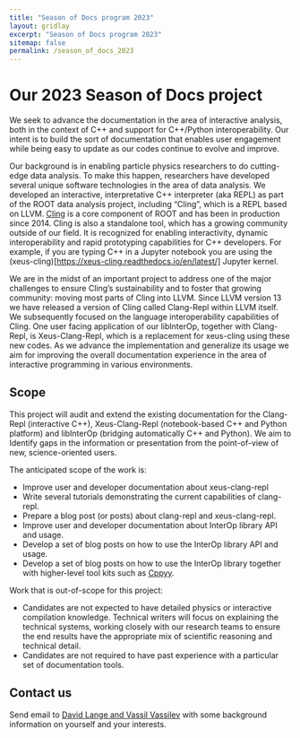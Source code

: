 ```yaml
---
title: "Season of Docs program 2023"
layout: gridlay
excerpt: "Season of Docs program 2023"
sitemap: false
permalink: /season_of_docs_2023
---
```


# Our 2023 Season of Docs project

We seek to advance the documentation in the area of interactive analysis, both in the context of C++ and support for C++/Python interoperability.  Our intent is to build the sort of documentation that enables user engagement while being easy to update as our codes continue to evolve and improve.

Our background is in enabling particle physics researchers to do cutting-edge data analysis. To make this happen, researchers have developed several unique software technologies in the area of data analysis. We developed an interactive, interpretative C++ interpreter (aka REPL) as part of the ROOT data analysis project, including “Cling”, which is a REPL based on LLVM. [Cling](https://rawgit.com/root-project/cling/master/www/index.html) is a core component of ROOT and has been in production since 2014. Cling is also a standalone tool, which has a growing community outside of our field. It is recognized for enabling interactivity, dynamic interoperability and rapid prototyping capabilities for C++ developers. For example, if you are typing C++ in a Jupyter notebook you are using the (xeus-cling)[https://xeus-cling.readthedocs.io/en/latest/] Jupyter kernel. 

We are in the midst of an important project to address one of the major challenges to ensure Cling’s sustainability and to foster that growing community: moving most parts of Cling into LLVM. Since LLVM version 13 we have released a version of Cling called Clang-Repl within LLVM itself. We subsequently focused on the language interoperability capabilities of Cling. One user facing application of our libInterOp, together with Clang-Repl, is Xeus-Clang-Repl, which is a replacement for xeus-cling using these new codes. As we advance the implementation and generalize its usage we aim for improving the overall documentation experience in the area of interactive programming in various environments.

## Scope
This project will audit and extend the existing documentation for the Clang-Repl (interactive C++), Xeus-Clang-Repl (notebook-based C++ and Python platform) and libInterOp (bridging automatically C++ and Python). We aim to Identify gaps in the information or presentation from the point-of-view of new, science-oriented users.

The anticipated scope of the work is:
  * Improve user and developer documentation about xeus-clang-repl
  * Write several tutorials demonstrating the current capabilities of clang-repl.
  * Prepare a blog post (or posts) about clang-repl and xeus-clang-repl.
  * Improve user and developer documentation about InterOp library API and usage.
  * Develop a set of blog posts on how to use the InterOp library API and usage.
  * Develop a set of blog posts on how to use the InterOp library together with higher-level tool kits such as [Cppyy](https://github.com/wlav/cppyy). 

Work that is out-of-scope for this project:
  * Candidates are not expected to have detailed physics or interactive compilation knowledge. Technical writers will focus on
  explaining the technical systems, working closely with our research teams to ensure the end results have the appropriate
  mix of  scientific reasoning and technical detail. 
  * Candidates are not required to have past experience with a particular set of documentation tools.

## Contact us
Send email to <a href="mailto:David.Lange@princeton.edu,vvasilev@cern.ch">David Lange and Vassil Vassilev</a> with some background information on yourself and your interests.


